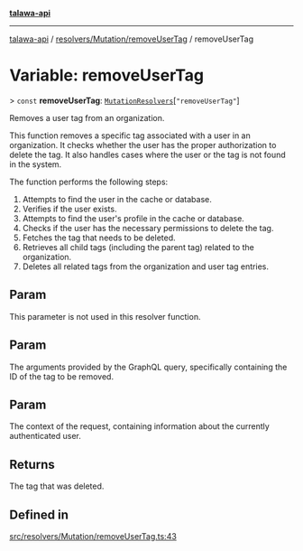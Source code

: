 [**talawa-api**](../../../../README.md)

***

[talawa-api](../../../../modules.md) / [resolvers/Mutation/removeUserTag](../README.md) / removeUserTag

# Variable: removeUserTag

\> `const` **removeUserTag**: [`MutationResolvers`](../../../../types/generatedGraphQLTypes/type-aliases/MutationResolvers.md)\[`"removeUserTag"`\]

Removes a user tag from an organization.

This function removes a specific tag associated with a user in an organization.
It checks whether the user has the proper authorization to delete the tag.
It also handles cases where the user or the tag is not found in the system.

The function performs the following steps:
1. Attempts to find the user in the cache or database.
2. Verifies if the user exists.
3. Attempts to find the user's profile in the cache or database.
4. Checks if the user has the necessary permissions to delete the tag.
5. Fetches the tag that needs to be deleted.
6. Retrieves all child tags (including the parent tag) related to the organization.
7. Deletes all related tags from the organization and user tag entries.

## Param

This parameter is not used in this resolver function.

## Param

The arguments provided by the GraphQL query, specifically containing the ID of the tag to be removed.

## Param

The context of the request, containing information about the currently authenticated user.

## Returns

The tag that was deleted.

## Defined in

[src/resolvers/Mutation/removeUserTag.ts:43](https://github.com/PalisadoesFoundation/talawa-api/blob/3a5276aff43f5de4f7fab3ec9683a420dcdc7a06/src/resolvers/Mutation/removeUserTag.ts#L43)
